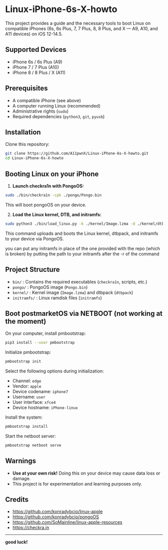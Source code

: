 
# Linux-iPhone-6s-X-howto

This project provides a guide and the necessary tools to boot Linux on compatible iPhones (6s, 6s Plus, 7, 7 Plus, 8, 8 Plus, and X — A9, A10, and A11 devices) on iOS 12-14.5.

## Supported Devices

- iPhone 6s / 6s Plus (A9)
- iPhone 7 / 7 Plus (A10)
- iPhone 8 / 8 Plus / X (A11)

## Prerequisites

- A compatible iPhone (see above)
- A computer running Linux (recommended)
- Administrative rights (`sudo`)
- Required dependencies (`python3`, `git`, `pyusb`)

## Installation

Clone this repository:

```bash
git clone https://github.com/A11pwnX/Linux-iPhone-6s-X-howto.git
cd Linux-iPhone-6s-X-howto
```

## Booting Linux on your iPhone

1. **Launch checkra1n with PongoOS:**

```bash
sudo ./bin/checkra1n -cpk ./pongo/Pongo.bin
```

This will boot pongoOS on your device.

2. **Load the Linux kernel, DTB, and initramfs:**

```bash
sudo python3 ./bin/load_linux.py -k ./kernel/Image.lzma -d ./kernel/dtbpack -r ./initramfs/initramfs
```

This command uploads and boots the Linux kernel, dtbpack, and initramfs to your device via PongoOS.

you can put any initramfs in place of the one provided with the repo (which is broken) by putting the path to your initramfs after the -r of the command

## Project Structure

- `bin/` : Contains the required executables (`checkra1n`, scripts, etc.)
- `pongo/` : PongoOS image (`Pongo.bin`)
- `kernel/` : Kernel image (`Image.lzma`) and dtbpack (`dtbpack`)
- `initramfs/` : Linux ramdisk files (`initramfs`)

## Boot postmarketOS via NETBOOT (not working at the moment)

On your computer, install pmbootstrap:

```bash
pip3 install --user pmbootstrap
```

Initialize pmbootstrap:

```bash
pmbootstrap init
```

Select the following options during initialization:

- Channel: `edge`
- Vendor: `apple`
- Device codename: `iphone7`
- Username: `user`
- User interface: `xfce4`
- Device hostname: `iPhone-linux`

Install the system:

```bash
pmbootstrap install
```

Start the netboot server:

```bash
pmbootstrap netboot serve
```

## Warnings

- **Use at your own risk!** Doing this on your device may cause data loss or damage.
- This project is for experimentation and learning purposes only.

## Credits

- https://github.com/konradybcio/linux-apple
- https://github.com/konradybcio/pongoOS
- https://github.com/SoMainline/linux-apple-resources
- https://checkra.in

---

**good luck!**
